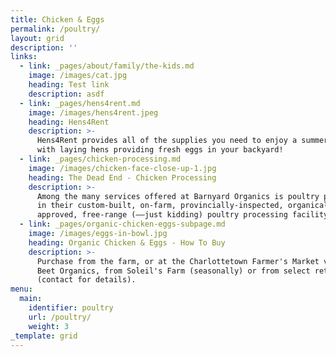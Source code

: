 ```yaml
---
title: Chicken & Eggs
permalink: /poultry/
layout: grid
description: ''
links:
  - link: _pages/about/family/the-kids.md
    image: /images/cat.jpg
    heading: Test link
    description: asdf
  - link: _pages/hens4rent.md
    image: /images/hens4rent.jpeg
    heading: Hens4Rent
    description: >-
      Hens4Rent provides all of the supplies you need to enjoy a summer life
      with laying hens providing fresh eggs in your backyard!
  - link: _pages/chicken-processing.md
    image: /images/chicken-face-close-up-1.jpg
    heading: The Dead End - Chicken Processing
    description: >-
      Among the many services offered at Barnyard Organics is poultry processing
      in their custom-built, on-farm, provincially-inspected, organically
      approved, free-range (––just kidding) poultry processing facility.
  - link: _pages/organic-chicken-eggs-subpage.md
    image: /images/eggs-in-bowl.jpg
    heading: Organic Chicken & Eggs - How To Buy
    description: >-
      Purchase from the farm, or at the Charlottetown Farmer's Market via Heart
      Beet Organics, from Soleil's Farm (seasonally) or from select retailers
      (contact for details). 
menu:
  main:
    identifier: poultry
    url: /poultry/
    weight: 3
_template: grid
---
```


